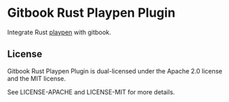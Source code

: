 # Gitbook Rust Playpen Plugin

Integrate Rust [playpen] with gitbook.

## License

Gitbook Rust Playpen Plugin is dual-licensed under the Apache 2.0 license and the MIT
license.

See LICENSE-APACHE and LICENSE-MIT for more details.

[playpen]: https://play.rust-lang.org
